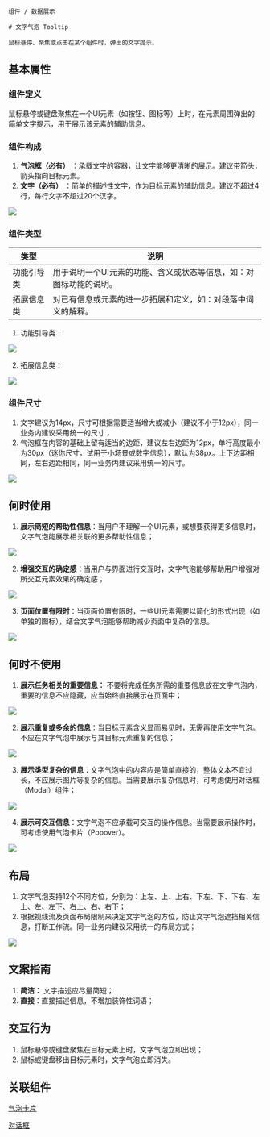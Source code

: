 `````
组件 / 数据展示

# 文字气泡 Tooltip

鼠标悬停、聚焦或点击在某个组件时，弹出的文字提示。
`````

## 基本属性

### 组件定义

鼠标悬停或键盘聚焦在一个UI元素（如按钮、图标等）上时，在元素周围弹出的简单文字提示，用于展示该元素的辅助信息。

### 组件构成

1. **气泡框（必有）** ：承载文字的容器，让文字能够更清晰的展示。建议带箭头，箭头指向目标元素。
2. **文字（必有）** ：简单的描述性文字，作为目标元素的辅助信息。建议不超过4行，每行文字不超过20个汉字。

![](https://p1-arco.byteimg.com/tos-cn-i-uwbnlip3yd/0252b9200f204b96b4bdb34d095b0da8~tplv-uwbnlip3yd-image.image)

### 组件类型

| 类型    | 说明                                 |
| ----- | ---------------------------------- |
| 功能引导类 | 用于说明一个UI元素的功能、含义或状态等信息，如：对图标功能的说明。 |
| 拓展信息类 | 对已有信息或元素的进一步拓展和定义，如：对段落中词义的解释。     |

1. 功能引导类：

![](https://p1-arco.byteimg.com/tos-cn-i-uwbnlip3yd/55e2e22c16fd4c1eb8d94e8a3677c436~tplv-uwbnlip3yd-image.image)

2. 拓展信息类：

![](https://p1-arco.byteimg.com/tos-cn-i-uwbnlip3yd/bd0f8eac557a42dd808cb12a6a1f352e~tplv-uwbnlip3yd-image.image)

### 组件尺寸

1. 文字建议为14px，尺寸可根据需要适当增大或减小（建议不小于12px），同一业务内建议采用统一的尺寸；
2. 气泡框在内容的基础上留有适当的边距，建议左右边距为12px，单行高度最小为30px（迷你尺寸，试用于小场景或数字信息），默认为38px。上下边距相同，左右边距相同，同一业务内建议采用统一的尺寸。

![](https://p1-arco.byteimg.com/tos-cn-i-uwbnlip3yd/d4cebfab562c4638a0c36a1530e204b0~tplv-uwbnlip3yd-image.image)

## 何时使用

1. **展示简短的帮助性信息**：当用户不理解一个UI元素，或想要获得更多信息时，文字气泡能展示相关联的更多帮助性信息；

![](https://p1-arco.byteimg.com/tos-cn-i-uwbnlip3yd/90e8043247f640e192e87f0901729c15~tplv-uwbnlip3yd-image.image)

2. **增强交互的确定感**：当用户与界面进行交互时，文字气泡能够帮助用户增强对所交互元素效果的确定感；

![](https://p1-arco.byteimg.com/tos-cn-i-uwbnlip3yd/06e60a9b2c734238994f171f3b6f3bc0~tplv-uwbnlip3yd-image.image)

3. **页面位置有限时**：当页面位置有限时，一些UI元素需要以简化的形式出现（如单独的图标），结合文字气泡能够帮助减少页面中复杂的信息。

![](https://p1-arco.byteimg.com/tos-cn-i-uwbnlip3yd/ce015efc13ef49e6b115f8acf9a9abe6~tplv-uwbnlip3yd-image.image)

## 何时不使用

1. **展示任务相关的重要信息：** 不要将完成任务所需的重要信息放在文字气泡内，重要的信息不应隐藏，应当始终直接展示在页面中；

![](https://p1-arco.byteimg.com/tos-cn-i-uwbnlip3yd/3718b1720c934dda823cdf7ed0a2968f~tplv-uwbnlip3yd-image.image)

2. **展示重复或多余的信息**：当目标元素含义显而易见时，无需再使用文字气泡。不应在文字气泡中展示与其目标元素重复的信息；

![](https://p1-arco.byteimg.com/tos-cn-i-uwbnlip3yd/7a78551a908e4286907eb09e535b4cae~tplv-uwbnlip3yd-image.image)

3. **展示类型复杂的信息**：文字气泡中的内容应是简单直接的，整体文本不宜过长，不应展示图片等复杂的信息。当需要展示复杂信息时，可考虑使用对话框（Modal）组件；

![](https://p1-arco.byteimg.com/tos-cn-i-uwbnlip3yd/4319978f68718a3c18daf38c0a2e31c2.png~tplv-uwbnlip3yd-webp.webp)

4. **展示可交互信息**：文字气泡不应承载可交互的操作信息。当需要展示操作时，可考虑使用气泡卡片（Popover）。

![](https://p1-arco.byteimg.com/tos-cn-i-uwbnlip3yd/3a5cd045ad2a4e6793e08d5c9e472758~tplv-uwbnlip3yd-image.image)

## 布局

1. 文字气泡支持12个不同方位，分别为：上左、上、上右、下左、下、下右、左上、左、左下、右上、右、右下；
2. 根据视线流及页面布局限制来决定文字气泡的方位，防止文字气泡遮挡相关信息，打断工作流。同一业务内建议采用统一的布局方式；

![](https://p1-arco.byteimg.com/tos-cn-i-uwbnlip3yd/5d6da46eb3c94ef390caa745a47a4e9c~tplv-uwbnlip3yd-image.image)

## 文案指南

1. **简洁：** 文字描述应尽量简短；
2. **直接**：直接描述信息，不增加装饰性词语；

## 交互行为

1. 鼠标悬停或键盘聚焦在目标元素上时，文字气泡立即出现；
2. 鼠标或键盘移出目标元素时，文字气泡立即消失。

## 关联组件

[气泡卡片](/react/components/popover)

[对话框](/react/components/modal)
